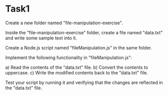 # Task1

Create a new folder named "file-manipulation-exercise".

Inside the "file-manipulation-exercise" folder, create a file named "data.txt" and write some sample text into it.

Create a Node.js script named "fileManipulation.js" in the same folder.

Implement the following functionality in "fileManipulation.js":

a) Read the contents of the "data.txt" file.
b) Convert the contents to uppercase.
c) Write the modified contents back to the "data.txt" file.

Test your script by running it and verifying that the changes are reflected in the "data.txt" file.
